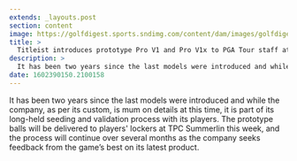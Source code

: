 ```yaml
--- 
extends: _layouts.post 
section: content 
image: https://golfdigest.sports.sndimg.com/content/dam/images/golfdigest/fullset/2020/08/2020%20Pro%20V1%20Pro%20V1x.jpg.rend.hgtvcom.616.347.suffix/1601904245121.jpeg 
title: > 
  Titleist introduces prototype Pro V1 and Pro V1x to PGA Tour staff at the Shriners 
description: > 
  It has been two years since the last models were introduced and while the company, as per its custom, is mum on details at this time, it is part of its long-held seeding and validation process with its players.The prototype balls will be delivered to players' lockers at TPC Summerlin this week, and the process will continue over several months as the company seeks feedback from the game’s best on its latest product. 
date: 1602390150.2100158 
--- 
```

It has been two years since the last models were introduced and while the company, as per its custom, is mum on details at this time, it is part of its long-held seeding and validation process with its players. The prototype balls will be delivered to players' lockers at TPC Summerlin this week, and the process will continue over several months as the company seeks feedback from the game’s best on its latest product.